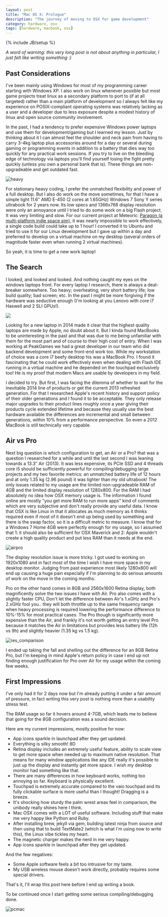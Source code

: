 ```yaml
---
layout: post
title: "Mac OS X: Prologue"
description: "The journey of moving to OSX for game development"
category: hardware, osx
tags: [hardware, macbook, osx]
---
```

{% include JB/setup %}

[heavy]: {{site.baseurl}}assets/photos/heavy_laptops.jpg "Too Much Hardware"
[res_comparison]: {{site.baseurl}}assets/photos/2560_vs_1920.jpg "2560x1600 vs 1920x1080"
[pcmac]: {{site.baseurl}}assets/photos/pc_vs_mac.jpg
[airpro]: {{site.baseurl}}assets/photos/air_vs_pro.jpg

*A word of warning: this very long post is not about anything in particular, I just felt like writing something :)* 

## Past Considerations 

I've been mainly using Windows for most of my programming career starting with Windows XP. I also work on linux whenever possible but most game projects treat linux as a secondary platform to port to (if at all targeted) rather than a main platform of development so I always felt like my experience on POSIX-compliant operating systems was relatively lacking as a user and a developer due to less exposure despite a modest history of linux and open source community involvement.

In the past, I had a tendency to prefer expensive Windows power laptops and use them for development/gaming but I learned my lesson. Just by thinking about it I can almost feel the shoulder and neck pain from having to carry 3-4kg laptop plus accessories around for a day or several during gaming or programming events in addition to a battery that dies way too quickly for any practical work sessions. If you try to live on the bleeding edge of technology via laptops you'll find yourself losing the fight pretty quickly (unless you own a personal bank that is). These things are non-upgradeable and get outdated fast.

![heavy]

For stationary heavy coding, I prefer the unmatched flexibility and power of a full desktop. But I also do work on the move sometimes, for that I have a simple light 11.6&#8243; AMD E-450 (2 cores at 1.65GHz) Windows 7 Sony Y series ultrabook for 2 years now. Its low specs and 1366x768 display resolution were only an annoyance until I tried to do some work on a big Flash project. It was very limiting and slow. For our current project at Meteoric: [Paragon (a multi-platform indie space sim)](http://www.paragongame.com/), it was nearly impossible to work effectively, a single code build could take up to 1 hour! I converted it to Ubuntu and tried to use it for our Linux development but I gave up within a day and preferred to develop on a virtual machine on my desktop (several orders of magnitude faster even when running 2 virtual machines).

So yeah, it is time to get a new work laptop!

## The Search

I looked, and looked and looked. And nothing caught my eyes on the windows laptops front. For every laptop I research, there is always a deal-breaker somewhere. Too heavy; overheating; very short battery life; low build quality; bad screen; etc. In the past I might be more forgiving if the hardware was seductive enough (I'm looking at you Lenovo with core i7 Haswell and 2 SLI GPUs!).

[<img src="{{site.baseurl}}assets/photos/lenovo_y510p.jpg" />](http://shop.lenovo.com/us/en/laptops/lenovo/y-series/y510p/#techspecs)

Looking for a new laptop in 2014 made it clear that the highest quality laptops are made by Apple, no doubt about it. But I kinda found MacBooks to be uninteresting in the past and that was due to me being unfamiliar with them for the most part and of course to their high cost of entry. When I was working at PeakGames we had a great developer in our team who did backend development and some front-end work too. While my workstation of choice was a core i7 beefy desktop his was a MacBook Pro. I found it fascinating that he could work effectively even when dealing with Flash IDE running in a virtual machine and he depended on the touchpad exclusively too! He is my proof that modern Macs are usable by developers in my field. 

I decided to try. But first, I was facing the dilemma of whether to wait for the inevitable 2014 line of products or get the current 2013 refreshed generation. For that I researched Apple's recent history and support policy of their older generations and I found it to be acceptable. They only release major upgrades to their product lines roughly once a year giving their products cycle extended lifetime and because they usually use the best hardware available the differences are incremental and small between generations, within 10% from a performance perspective. So even a 2012 MacBook is still technically very capable. 

## Air vs Pro

Next big question is which configuration to get, an Air or a Pro? that was a question I researched for a while and until the last second I was leaning towards a 13.3&#8243; Air (2013). It was less expensive, its PCIe SSD and 4 threads core i5 should be sufficiently powerful for compiling/debugging large projects and my two favorite metrics: an unmatched battery life of 12 hours and at only 1.35 kg (2.96 pound) it was lighter than my old ultrabook! The only issues related to my usage are the limited non-upgradeable RAM of 4GB and the limited display resolution of 1280x800. For the RAM I had absolutely no idea how OSX memory usage is. The information I found online are mostly "you get more RAM to run more apps" kind of comments which are very subjective and don't really provide any useful data. I know that OSX is like Linux in that it allocates as much memory as it thinks required even if most of it doesn't end up being used by something and there is the swap factor, so it is a difficult metric to measure. I know that for a Windows 7 Home 4GB were perfectly enough for my usage, so I assumed that 1: it should also be sufficient for OSX Maverick and 2: Apple wouldn't create a high quality product and put less RAM than it needs at the end.

![airpro]

The display resolution issue is more tricky. I got used to working on 1920x1080 and in fact most of the time I wish I have more space in my desktop monitor. Judging from past experience most likely 1280x800 will end up causing a huge pain especially if I'm planning to do serious amounts of work on the move in the coming months.

Pro on the other hand comes in 8GB and 2560x1600 Retina display, both magnificently solve the two issues I have with Air. Pro also comes with a slightly faster CPU, Don't let the difference between Air's 1.xGHz and Pro's 2.xGHz fool you.. they will both throttle up to the same frequency range when heavy processing is required lowering the performance difference to 10%-15% for most practical cases. The Pro though is significantly more expensive than the Air, and frankly it's not worth getting an entry level Pro because it matches the Air in limitations but provides less battery life (12h vs 9h) and slightly heavier (1.35 kg vs 1.5 kg).

![res_comparison]

I ended up taking the fall and shelling out the difference for an 8GB Retina Pro, but I'm keeping in mind Apple's return policy in case I end up not finding enough justification for Pro over Air for my usage within the coming few weeks.

## First Impressions

I've only had it for 2 days now but I'm already putting it under a fair amount of pressure, in fact writing this very post is nothing more than a usability stress test.

The RAM usage so far it hovers around 4-7GB, which leads me to believe that going for the 8GB configuration was a sound decision.

Here are my current impressions, mostly positive for now:

- App icons sparkle in launchpad after they get updated.
- Everything is silky smooth! 8D
- Retina display includes an extremely useful feature, ability to scale view to get more space when needed up to maximum native resolution. That means for many window applications like any IDE really it's possible to just up the display and instantly get more space. I wish my desktop monitor had something like that.
- There are many differences in how keyboard works, nothing too annoying so far. Keyboard is physically excellent.
- Touchpad is extremely accurate compared to the vaio touchpad and its fully clickable surface is more useful than I thought! Dragging is a breeze.
- It's shocking how sturdy the palm wrest areas feel in comparison, the unibody really shines here I think. 
- Mac OSX comes with a LOT of useful software. Including stuff that make me very happy like Python and Ruby.
- After installing brew, jekyll via gem, building latest ninja from source and then using that to build TextMate2 (which is what I'm using now to write this), the Linux vibe tickles my heart.
- The magnetic charger makes the nerd in me very happy.
- App icons sparkle in launchpad after they get updated.

And the few negatives:

- Some Apple software feels a bit too intrusive for my taste.
- My USB wireless mouse doesn't work directly, probably requires some special drivers.

That's it, I'll wrap this post here before I end up writing a book.

To be continued once I start getting some serious compiling/debugging done.

![pcmac]